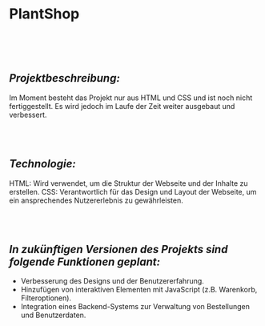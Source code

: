 # PlantShop
<br>
<br>
<br>

## *Projektbeschreibung:*

Im Moment besteht das Projekt nur aus HTML und CSS und ist noch nicht fertiggestellt. Es wird jedoch im Laufe der Zeit weiter ausgebaut und verbessert.

<br>
<br>

## *Technologie:*

HTML: Wird verwendet, um die Struktur der Webseite und der Inhalte zu erstellen.
CSS: Verantwortlich für das Design und Layout der Webseite, um ein ansprechendes Nutzererlebnis zu gewährleisten.

<br>
<br>

## *In zukünftigen Versionen des Projekts sind folgende Funktionen geplant:*

* Verbesserung des Designs und der Benutzererfahrung.
* Hinzufügen von interaktiven Elementen mit JavaScript (z.B. Warenkorb, Filteroptionen).
* Integration eines Backend-Systems zur Verwaltung von Bestellungen und Benutzerdaten.